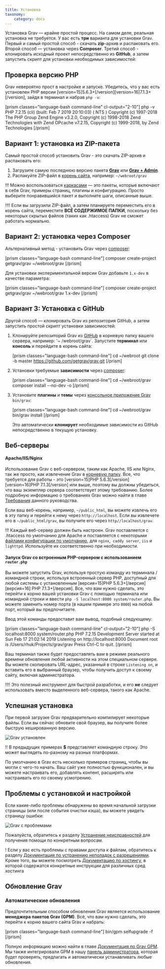 ```yaml
---
title: Установка
taxonomy:
    category: docs
---
```


Установка Grav — крайне простой процесс. На самом деле, реальная установка не требуется. У вас есть **три** варианта для установки Grav. Первый и самый простой способ - скачать **zip**-архив и распаковать его. Второй способ — установка через **Composer**. Третий способ - клонировать исходный проект непосредственно из **GitHub**, а затем запустить скрипт для установки необходимых зависимостей:

## Проверка версию PHP

Grav невероятно прост в настройке и запуске. Убедитесь, что у вас есть установлен PHP версии [version=15]5.6.3+[/version][version=16]7.1.3+[/version], зайдя в терминал и набрав `php -v`:

[prism classes="language-bash command-line" cl-output="2-10"]
php -v
PHP 7.2.15 (cli) (built: Feb  7 2019 20:10:03) ( NTS )
Copyright (c) 1997-2018 The PHP Group
Zend Engine v3.2.0, Copyright (c) 1998-2018 Zend Technologies
    with Zend OPcache v7.2.15, Copyright (c) 1999-2018, by Zend Technologies
[/prism]


## Вариант 1: установка из ZIP-пакета

Самый простой способ установить Grav - это скачать ZIP-архив и распаковать его:

1. Загрузите самую последнюю версию пакета **[Grav](https://getgrav.org/download/core/grav/latest)** или **[Grav + Admin](https://getgrav.org/download/core/grav-admin/latest)**.
2. Распакуйте ZIP-файл в [корень сайта](https://www.wordnik.com/words/webroot), например: `~/webroot/grav`

!!! Можно воспользоваться [каркасами](https://getgrav.org/downloads/skeletons) — это пакеты, которые включают в себя Grav, примеры страниц, плагины и конфигурацию. Просто выберите понравившийся пакет и выполните шаги, описанные выше.

!!!! Если вы загрузили ZIP-файл, а затем планируете переместить его в корень сайта, переместите **ВСЁ СОДЕРЖИМОЕ ПАПКИ**, поскольку без некоторых скрытых файлов (таких как .htaccess) Grav не сможет работать нормально.

## Вариант 2: установка через Composer

Альтернативный метод - установить Grav через [composer](https://getcomposer.org/doc/00-intro.md#installation-linux-unix-osx):

[prism classes="language-bash command-line"]
composer create-project getgrav/grav ~/webroot/grav
[/prism]

Для установки экспериментальной версии Grav добавьте `1.x-dev` в качестве параметра:

[prism classes="language-bash command-line"]
composer create-project getgrav/grav ~/webroot/grav 1.x-dev
[/prism]

## Вариант 3: Установка с GitHub

Другой способ — клонировать Grav из репозитория GitHub, а затем запустить простой скрипт установки зависимостей:

1. Клонируйте репозиторий Grav из [GitHub](https://github.com/getgrav/grav) в корневую папку вашего сервера, например: '~ /webroot/grav`. Запустите **терминал** или **консоль** и перейдите в корень сайта:

   [prism classes="language-bash command-line"]
   cd ~/webroot
   git clone -b master https://github.com/getgrav/grav.git
   [/prism]

2. Установки требуемые **зависимости** через [composer](https://getcomposer.org/doc/00-intro.md#installation-linux-unix-osx):

   [prism classes="language-bash command-line"]
   cd ~/webroot/grav
   composer install --no-dev -o
   [/prism]

3. Установите **плагины** и **темы** через [консольное приложение Grav](../../advanced/grav-cli) `bin/grav`:

   [prism classes="language-bash command-line"]
   cd ~/webroot/grav
   bin/grav install
   [/prism]

   Это автоматически **клонирует** необходимые зависимости из GitHub непосредственно в текущую установку.

## Веб-серверы

#### Apache/IIS/Nginx

Использование Grav с веб-сервером, таким как Apache, IIS или Nginx, так же просто, как извлечение Grav в [корневую папку](https://www.wordnik.com/words/webroot). Все, что требуется для работы - это [version=15]PHP 5.6.3[/version][version=16]PHP 7.1.3[/version] или выше, поэтому вы должны убедиться, что ваш экземпляр сервера соответствует этому требованию. Более подробную информацию о требованиях Grav можно найти в главе [Требования](../requirements) данного руководства.

Если ваш веб-корень, например, `~/public_html`, вы можете извлечь его в эту папку и перейти к нему через `http://localhost`. Если вы извлечете его в `~/public_html/grav`, вы получите его через `http//localhost/grav`.

!!! Каждый веб-сервер должен быть настроен. Grav поставляется с .htaccess по умолчанию для Apache и поставляется с некоторыми [файлами конфигурации по умолчанию](https://github.com/getgrav/grav/tree/master/webserver-configs), для `nginx`,` caddy server`, `iis` и` lighttpd`. Используйте их соответственно при необходимости.

#### Запуск Grav со встроенным PHP-сервером с использованием `router.php`

Вы можете запустить Grav, используя простую команду из терминала / командной строки, используя встроенный сервер PHP, доступный для любой системы с установленным [версия=15]PHP 5.6.3+[/версия] [версия=16] PHP 7.1.3+[/версия]. Все, что вам нужно сделать, это перейти к корню вашей установки Grav с помощью терминала или командной строки и ввести `php -S localhost:8000 system/router.php`. Вы можете заменить номер порта (в нашем примере это `8000`) на любой порт, который вы предпочитаете.

Ввод этой команды предоставит вам вывод, подобный следующему:

[prism classes="language-bash command-line" cl-output="2-10"]
php -S localhost:8000 system/router.php
PHP 7.2.15 Development Server started at Sun Feb 17 21:02:14 2019
Listening on http://localhost:8000
Document root is /Users/rhuk/Projects/grav/grav
Press Ctrl-C to quit.
[/prism]

Ваш терминал также будет предоставлять вам в режиме реального времени обновления любой активности на этом специальном сервере. Вы можете скопировать URL-адрес, указанный в строке `Listening on`, и вставить его в выбранный браузер, чтобы получить доступ к своему сайту, включая администратора.

!!!! Это полезный инструмент для быстрой разработки, и его **не** следует использовать вместо выделенного веб-сервера, такого как Apache.

## Успешная установка

При первой загрузке Grav предварительно компилирует некоторые файлы. Если вы сейчас обновите свой браузер, вы получите более быструю кешированную версию.

![Grav установлен](install.png)

!! В предыдущих примерах **$** представляет командную строку. Это может выглядеть по-разному на разных платформах.

По умолчанию в Grav есть несколько примеров страниц, чтобы вы могли с чего-то начать. Ваш сайт уже полностью функционален, и вы можете настраивать его, добавлять контент, расширять или настраивать его по своему усмотрению.

## Проблемы с установкой и настройкой

Если какие-либо проблемы обнаружены во время начальной загрузки страницы (или после события очистки кэша), вы можете увидеть страницу ошибки:

![Grav с проблемами](problems.png)

Пожалуйста, обратитесь к разделу [Устранение неисправностей](../../troubleshooting)  для получения помощи по конкретным вопросам.

! Если у вас есть проблемы с правами доступа к файлам, обратитесь к разделу [Документация по устранению неполадок с разрешениями](/troubleshooting/permissions). Кроме того, вы можете посмотреть [Документацию по хостингу](/webservers-hosting), в которой содержатся конкретные инструкции для различных сред хостинга

## Обновление Grav

### Автоматические обновления

Предпочтительным способом обновления Grav является использование **менеджера пакетов Grav (GPM)**. Всё, что вам нужно сделать, это перейти к корню вашего сайта Grav и набрать:

[prism classes="language-bash command-line"]
bin/gpm selfupgrade -f
[/prism]

Полную информацию можно найти в главе [Документация по Grav GPM](../../advanced/grav-gpm). Мы также интегрировали GPM в нашу [панель администратора](../../admin-panel), которая будет проверять, предлагать и автоматически устанавливать любые обновления.
